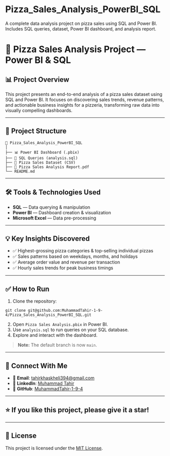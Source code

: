 # Pizza_Sales_Analysis_PowerBI_SQL
A complete data analysis project on pizza sales using SQL and Power BI. Includes SQL queries, dataset, Power BI dashboard, and analysis report.

# 🍕 Pizza Sales Analysis Project — Power BI & SQL

## 📊 Project Overview
This project presents an end-to-end analysis of a pizza sales dataset using SQL and Power BI. It focuses on discovering sales trends, revenue patterns, and actionable business insights for a pizzeria, transforming raw data into visually compelling dashboards.

---

## 📁 Project Structure
```
📂 Pizza_Sales_Analysis_PowerBI_SQL
│
├── 📊 Power BI Dashboard (.pbix)
├── 📜 SQL Queries (analysis.sql)
├── 📑 Pizza Sales Dataset (CSV)
├── 📄 Pizza Sales Analysis Report.pdf
└── README.md
```

---

## 🛠️ Tools & Technologies Used
- **SQL** — Data querying & manipulation
- **Power BI** — Dashboard creation & visualization
- **Microsoft Excel** — Data pre-processing

---

## 💡 Key Insights Discovered
- ✅ Highest-grossing pizza categories & top-selling individual pizzas
- ✅ Sales patterns based on weekdays, months, and holidays
- ✅ Average order value and revenue per transaction
- ✅ Hourly sales trends for peak business timings

---

## ✅ How to Run
1. Clone the repository:
```
git clone git@github.com:MuhammadTahir-1-9-4/Pizza_Sales_Analysis_PowerBI_SQL.git
```
2. Open `Pizza Sales Analysis.pbix` in Power BI.
3. Use `analysis.sql` to run queries on your SQL database.
4. Explore and interact with the dashboard.

> **Note:** The default branch is now `main`.

---

## 🔗 Connect With Me
- 📧 **Email**: tahirkhaskheli394@gmail.com
- 💼 **LinkedIn**: [Muhammad Tahir](https://www.linkedin.com/in/muhammad-tahir-68168926a?utm_source=share&utm_campaign=share_via&utm_content=profile&utm_medium=android_app)
- 🌟 **GitHub**: [MuhammadTahir-1-9-4](https://github.com/MuhammadTahir-1-9-4)

---

## ⭐ If you like this project, please give it a star!

---

## 📜 License
This project is licensed under the [MIT License](LICENSE).

